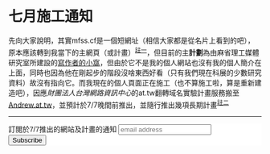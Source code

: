 # 七月施工通知

先向大家說明，其實mfss.cf是一個短網址（相信大家都是從名片上看到的吧），原本應該轉到我當下的主網頁（或計畫）<sup>[註一](#過去指向的網站)</sup>，但目前的主**計劃**為由麻省理工媒體研究室所建設的[寫作者的小窩](https://writerwrite.com)，但由於它不是我的個人網站也沒有我的個人簡介在上面，同時也因為他在剛起步的階段沒啥東西好看（只有我們現在科展的少數研究資料）故沒有指向它。而我現在的個人頁面正在施工（也不算施工啦，算是重新建造吧），因應*財團法人台灣網路資訊中心*的at.tw翻轉域名實驗計畫服務搬至[Andrew.at.tw](#)，並預計於7/7晚間前推出，並隨行推出幾項長期計畫<sup>[註二](#同步推出的計畫)</sup>

---

<!-- Begin MailChimp Signup Form -->
<link href="//cdn-images.mailchimp.com/embedcode/slim-10_7.css" rel="stylesheet" type="text/css">
<style type="text/css">
	#mc_embed_signup{background:#fff; clear:left; font:14px Helvetica,Arial,sans-serif; }
	/* Add your own MailChimp form style overrides in your site stylesheet or in this style block.
	   We recommend moving this block and the preceding CSS link to the HEAD of your HTML file. */
</style>
<div id="mc_embed_signup">
<form action="https://andrewyg.us14.list-manage.com/subscribe/post?u=ac8f185b1959c81b196e0364b&amp;id=970ec3e7d6" method="post" id="mc-embedded-subscribe-form" name="mc-embedded-subscribe-form" class="validate" target="_blank" novalidate>
    <div id="mc_embed_signup_scroll">
	<label for="mce-EMAIL">訂閱於7/7推出的網站及計畫的通知</label>
	<input type="email" value="" name="EMAIL" class="email" id="mce-EMAIL" placeholder="email address" required>
    <!-- real people should not fill this in and expect good things - do not remove this or risk form bot signups-->
    <div style="position: absolute; left: -5000px;" aria-hidden="true"><input type="text" name="b_ac8f185b1959c81b196e0364b_970ec3e7d6" tabindex="-1" value=""></div>
    <div class="clear"><input type="submit" value="Subscribe" name="subscribe" id="mc-embedded-subscribe" class="button"></div>
    </div>
</form>
</div>

<!--End mc_embed_signup-->
